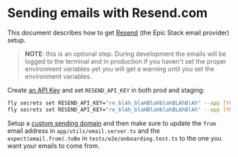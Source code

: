 # Sending emails with Resend.com

This document describes how to get [Resend](https://resend.com) (the Epic Stack
email provider) setup.

> **NOTE**: this is an optional step. During development the emails will be
> logged to the terminal and in production if you haven't set the proper
> environment variables yet you will get a warning until you set the environment
> variables.

Create [an API Key](https://resend.com/api-keys) and set `RESEND_API_KEY` in
both prod and staging:

```sh
fly secrets set RESEND_API_KEY="re_blAh_blaHBlaHblahBLAhBlAh" --app [YOUR_APP_NAME]
fly secrets set RESEND_API_KEY="re_blAh_blaHBlaHblahBLAhBlAh" --app [YOUR_APP_NAME]-staging
```

Setup a [custom sending domain](https://resend.com/domains) and then make sure
to update the `from` email address in `app/utils/email.server.ts` and the
`expect(email.from).toBe` in `tests/e2e/onboarding.test.ts` to the one you want
your emails to come from.